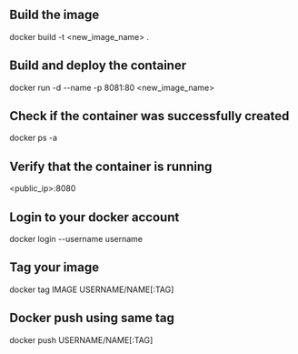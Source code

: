 ## Build the image

docker build -t <new_image_name> .

## Build and deploy the container

docker run -d --name <name-container> -p 8081:80 <new_image_name>

## Check if the container was successfully created

docker ps -a

## Verify that the container is running

<public_ip>:8080

## Login to your docker account

docker login --username username

## Tag your image

docker tag IMAGE USERNAME/NAME[:TAG]

## Docker push using same tag

docker push USERNAME/NAME[:TAG]